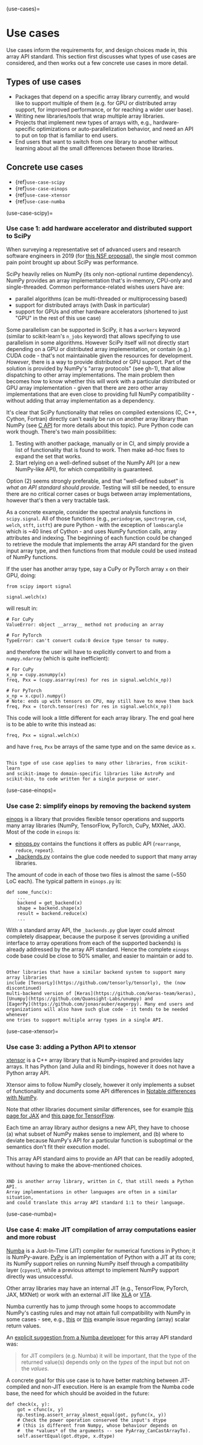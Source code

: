(use-cases)=

# Use cases

Use cases inform the requirements for, and design choices made in, this array
API standard. This section first discusses what types of use cases are
considered, and then works out a few concrete use cases in more detail.

## Types of use cases

- Packages that depend on a specific array library currently, and would like
  to support multiple of them (e.g. for GPU or distributed array support, for
  improved performance, or for reaching a wider user base).
- Writing new libraries/tools that wrap multiple array libraries.
- Projects that implement new types of arrays with, e.g., hardware-specific
  optimizations or auto-parallelization behavior, and need an API to put on
  top that is familiar to end users.
- End users that want to switch from one library to another without learning
  about all the small differences between those libraries.


## Concrete use cases

- {ref}`use-case-scipy`
- {ref}`use-case-einops`
- {ref}`use-case-xtensor`
- {ref}`use-case-numba`


(use-case-scipy)=

### Use case 1: add hardware accelerator and distributed support to SciPy

When surveying a representative set of advanced users and research software
engineers in 2019 (for [this NSF proposal](https://figshare.com/articles/Mid-Scale_Research_Infrastructure_-_The_Scientific_Python_Ecosystem/8009441)),
the single most common pain point brought up about SciPy was performance.

SciPy heavily relies on NumPy (its only non-optional runtime dependency).
NumPy provides an array implementation that's in-memory, CPU-only and
single-threaded. Common performance-related wishes users have are:

- parallel algorithms (can be multi-threaded or multiprocessing based)
- support for distributed arrays (with Dask in particular)
- support for GPUs and other hardware accelerators (shortened to just "GPU"
  in the rest of this use case)

Some parallelism can be supported in SciPy, it has a `workers` keyword
(similar to scikit-learn's `n_jobs` keyword) that allows specifying to use
parallelism in some algorithms. However SciPy itself will not directly start
depending on a GPU or distributed array implementation, or contain (e.g.)
CUDA code - that's not maintainable given the resources for development.
_However_, there is a way to provide distributed or GPU support. Part of the
solution is provided by NumPy's "array protocols" (see gh-1), that allow
dispatching to other array implementations. The main problem then becomes how
to know whether this will work with a particular distributed or GPU array
implementation - given that there are zero other array implementations that
are even close to providing full NumPy compatibility - without adding that
array implementation as a dependency.

It's clear that SciPy functionality that relies on compiled extensions (C,
C++, Cython, Fortran) directly can't easily be run on another array library
than NumPy (see [C API](design_topics/C_API.md) for more details about this topic). Pure Python
code can work though. There's two main possibilities:

1. Testing with another package, manually or in CI, and simply provide a list
   of functionality that is found to work. Then make ad-hoc fixes to expand
   the set that works.
2. Start relying on a well-defined subset of the NumPy API (or a new
   NumPy-like API), for which compatibility is guaranteed.

Option (2) seems strongly preferable, and that "well-defined subset" is _what
an API standard should provide_. Testing will still be needed, to ensure there
are no critical corner cases or bugs between array implementations, however
that's then a very tractable task.

As a concrete example, consider the spectral analysis functions in `scipy.signal`.
All of those functions (e.g., `periodogram`, `spectrogram`, `csd`, `welch`, `stft`,
`istft`) are pure Python - with the exception of `lombscargle` which is ~40
lines of Cython - and uses NumPy function calls, array attributes and
indexing. The beginning of each function could be changed to retrieve the
module that implements the array API standard for the given input array type,
and then functions from that module could be used instead of NumPy functions.

If the user has another array type, say a CuPy or PyTorch array `x` on their
GPU, doing:
```
from scipy import signal

signal.welch(x)
```
will result in:
```
# For CuPy
ValueError: object __array__ method not producing an array

# For PyTorch
TypeError: can't convert cuda:0 device type tensor to numpy.
```
and therefore the user will have to explicitly convert to and from a
`numpy.ndarray` (which is quite inefficient):
```
# For CuPy
x_np = cupy.asnumpy(x)
freq, Pxx = (cupy.asarray(res) for res in signal.welch(x_np))

# For PyTorch
x_np = x.cpu().numpy()
# Note: ends up with tensors on CPU, may still have to move them back
freq, Pxx = (torch.tensor(res) for res in signal.welch(x_np))
```
This code will look a little different for each array library. The end goal
here is to be able to write this instead as:
```
freq, Pxx = signal.welch(x)
```
and have `freq`, `Pxx` be arrays of the same type and on the same device as `x`.

```{note}

This type of use case applies to many other libraries, from scikit-learn
and scikit-image to domain-specific libraries like AstroPy and
scikit-bio, to code written for a single purpose or user.
```

(use-case-einops)=

### Use case 2: simplify einops by removing the backend system

[einops](https://github.com/arogozhnikov/einops) is a library that provides flexible tensor operations and supports many array libraries (NumPy, TensorFlow, PyTorch, CuPy, MXNet, JAX).
Most of the code in `einops` is:

- [einops.py](https://github.com/arogozhnikov/einops/blob/master/einops/einops.py)
  contains the functions it offers as public API (`rearrange`, `reduce`, `repeat`).
- [_backends.py](https://github.com/arogozhnikov/einops/blob/master/einops/_backends.py)
  contains the glue code needed to support that many array libraries.

The amount of code in each of those two files is almost the same (~550 LoC each).
The typical pattern in `einops.py` is:
```
def some_func(x):
    ...
    backend = get_backend(x)
    shape = backend.shape(x)
    result = backend.reduce(x)
    ...
```
With a standard array API, the `_backends.py` glue layer could almost completely disappear,
because the purpose it serves (providing a unified interface to array operations from each
of the supported backends) is already addressed by the array API standard.
Hence the complete `einops` code base could be close to 50% smaller, and easier to maintain or add to.

```{note}

Other libraries that have a similar backend system to support many array libraries
include [TensorLy](https://github.com/tensorly/tensorly), the (now discontinued)
multi-backend version of [Keras](https://github.com/keras-team/keras),
[Unumpy](https://github.com/Quansight-Labs/unumpy) and
[EagerPy](https://github.com/jonasrauber/eagerpy). Many end users and
organizations will also have such glue code - it tends to be needed whenever
one tries to support multiple array types in a single API.
```


(use-case-xtensor)=

### Use case 3: adding a Python API to xtensor

[xtensor](https://github.com/xtensor-stack/xtensor) is a C++ array library
that is NumPy-inspired and provides lazy arrays. It has Python (and Julia and R)
bindings, however it does not have a Python array API.

Xtensor aims to follow NumPy closely, however it only implements a subset of functionality
and documents some API differences in
[Notable differences with NumPy](https://xtensor.readthedocs.io/en/latest/numpy-differences.html).

Note that other libraries document similar differences, see for example
[this page for JAX](https://jax.readthedocs.io/en/latest/jax.numpy.html) and
[this page for TensorFlow](https://www.tensorflow.org/guide/tf_numpy).

Each time an array library author designs a new API, they have to choose (a)
what subset of NumPy makes sense to implement, and (b) where to deviate
because NumPy's API for a particular function is suboptimal or the semantics
don't fit their execution model.

This array API standard aims to provide an API that can be readily adopted,
without having to make the above-mentioned choices.

```{note}

XND is another array library, written in C, that still needs a Python API.
Array implementations in other languages are often in a similar situation,
and could translate this array API standard 1:1 to their language.
```


(use-case-numba)=

### Use case 4: make JIT compilation of array computations easier and more robust

[Numba](https://github.com/numba/numba) is a Just-In-Time (JIT) compiler for
numerical functions in Python; it is NumPy-aware. [PyPy](https://pypy.org)
is an implementation of Python with a JIT at its core; its NumPy support relies
on running NumPy itself through a compatibility layer (`cpyext`), while a
previous attempt to implement NumPy support directly was unsuccessful.

Other array libraries may have an internal JIT (e.g., TensorFlow, PyTorch,
JAX, MXNet) or work with an external JIT like
[XLA](https://www.tensorflow.org/xla) or [VTA](https://tvm.apache.org/docs/vta/index.html).

Numba currently has to jump through some hoops to accommodate NumPy's casting rules
and may not attain full compatibility with NumPy in some cases - see, e.g.,
[this](https://github.com/numba/numba/issues/4749) or
[this](https://github.com/numba/numba/issues/5907) example issue regarding (array) scalar
return values.

An [explicit suggestion from a Numba developer](https://twitter.com/esc___/status/1295389487485333505)
for this array API standard was:

> for JIT compilers (e.g. Numba) it will be important, that the type of the
  returned value(s) depends only on the *types* of the input but not on the
  *values*.

A concrete goal for this use case is to have better matching between
JIT-compiled and non-JIT execution. Here is an example from the Numba code
base, the need for which should be avoided in the future:

```
def check(x, y):
    got = cfunc(x, y)
    np.testing.assert_array_almost_equal(got, pyfunc(x, y))
    # Check the power operation conserved the input's dtype
    # (this is different from Numpy, whose behaviour depends on
    #  the *values* of the arguments -- see PyArray_CanCastArrayTo).
    self.assertEqual(got.dtype, x.dtype)
```